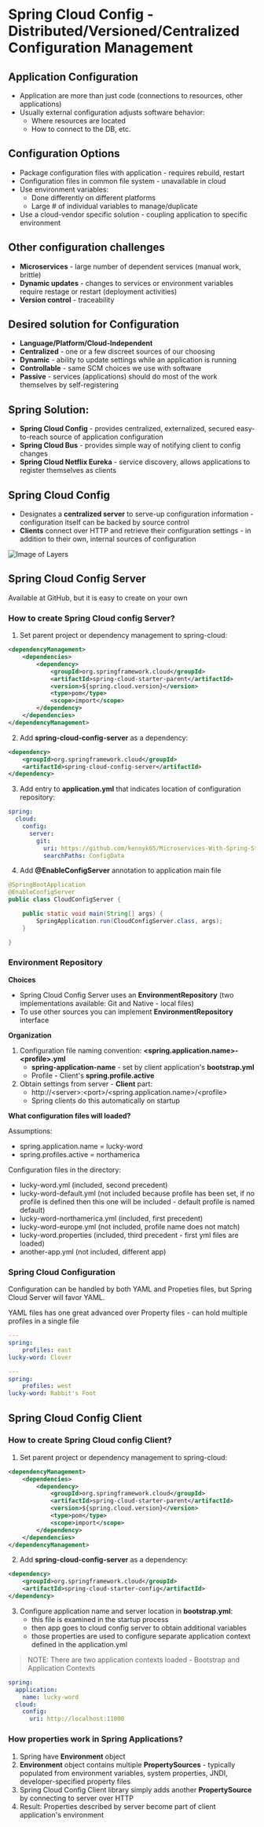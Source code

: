 # Spring Cloud Config - Distributed/Versioned/Centralized Configuration Management

## Application Configuration

- Application are more than just code (connections to resources, other applications)
- Usually external configuration adjusts software behavior:
    - Where resources are located
    - How to connect to the DB, etc.

## Configuration Options

- Package configuration files with application - requires rebuild, restart
- Configuration files in common file system - unavailable in cloud
- Use environment variables:
    - Done differently on different platforms
    - Large # of individual variables to manage/duplicate
- Use a cloud-vendor specific solution - coupling application to specific environment

## Other configuration challenges

- **Microservices** - large number of dependent services (manual work, brittle)
- **Dynamic updates** - changes to services or environment variables require restage or restart (deployment activities)
- **Version control** - traceability

## Desired solution for Configuration

- **Language/Platform/Cloud-Independent**
- **Centralized** - one or a few discreet sources of our choosing
- **Dynamic** - ability to update settings while an application is running
- **Controllable** - same SCM choices we use with software
- **Passive** - services (applications) should do most of the work themselves by self-registering

## Spring Solution:

- **Spring Cloud Config** - provides centralized, externalized, secured easy-to-reach source of application configuration
- **Spring Cloud Bus** - provides simple way of notifying client to config changes
- **Spring Cloud Netflix Eureka** - service discovery, allows applications to register themselves as clients

## Spring Cloud Config

- Designates a **centralized server** to serve-up configuration information - configuration itself can be backed by source control
- **Clients** connect over HTTP and retrieve their configuration settings - in addition to their own, internal sources of configuration

![Image of Layers](./docs/images/spring_cloud_config_1.png)

## Spring Cloud Config Server

Available at GitHub, but it is easy to create on your own

### How to create Spring Cloud config Server?

1. Set parent project or dependency management to spring-cloud:

```xml
<dependencyManagement>
    <dependencies>
        <dependency>
            <groupId>org.springframework.cloud</groupId>
            <artifactId>spring-cloud-starter-parent</artifactId>
            <version>${spring.cloud.version}</version>
            <type>pom</type>
            <scope>import</scope>
        </dependency>
    </dependencies>
</dependencyManagement>
```

2. Add **spring-cloud-config-server** as a dependency:

```xml
<dependency>
    <groupId>org.springframework.cloud</groupId>
    <artifactId>spring-cloud-config-server</artifactId>
</dependency>
```

3. Add entry to **application.yml** that indicates location of configuration repository:

```yml
spring:
  cloud:
    config:
      server:
        git:
          uri: https://github.com/kennyk65/Microservices-With-Spring-Student-Files
          searchPaths: ConfigData
```

4. Add **@EnableConfigServer** annotation to application main file

```java
@SpringBootApplication
@EnableConfigServer
public class CloudConfigServer {

    public static void main(String[] args) {
        SpringApplication.run(CloudConfigServer.class, args);
    }

}
```

### Environment Repository

**Choices**
* Spring Cloud Config Server uses an **EnvironmentRepository** (two implementations available: Git and Native - local files)
* To use other sources you can implement **EnvironmentRepository** interface

**Organization**
1. Configuration file naming convention: **<spring.application.name>-\<profile>.yml**
    * **spring-application-name** - set by client application's **bootstrap.yml**
    * Profile - Client's **spring.profile.active**
2. Obtain settings from server - **Client** part:
    * http://\<server>:\<port>/<spring.application.name>/\<profile>
    * Spring clients do this automatically on startup

**What configuration files will loaded?**

Assumptions:
* spring.application.name = lucky-word
* spring.profiles.active = northamerica

Configuration files in the directory:
* lucky-word.yml (included, second precedent)
* lucky-word-default.yml (not included because profile has been set, if no profile is defined then this one will be included - default profile is named default)
* lucky-word-northamerica.yml (included, first precedent)
* lucky-word-europe.yml (not included, profile name does not match)
* lucky-word.properties (included, third precedent - first yml files are loaded)
* another-app.yml (not included, different app)

### Spring Cloud Configuration

Configuration can be handled by both YAML and Propeties files, but Spring Cloud Server will favor YAML.

YAML files has one great advanced over Property files - can hold multiple profiles in a single file

```yml
---
spring:
    profiles: east
lucky-word: Clover

---
spring:
    profiles: west
lucky-word: Rabbit's Foot
```

## Spring Cloud Config Client

### How to create Spring Cloud config Client?

1. Set parent project or dependency management to spring-cloud:

```xml
<dependencyManagement>
    <dependencies>
        <dependency>
            <groupId>org.springframework.cloud</groupId>
            <artifactId>spring-cloud-starter-parent</artifactId>
            <version>${spring.cloud.version}</version>
            <type>pom</type>
            <scope>import</scope>
        </dependency>
    </dependencies>
</dependencyManagement>
```

2. Add **spring-cloud-config-server** as a dependency:

```xml
<dependency>
    <groupId>org.springframework.cloud</groupId>
    <artifactId>spring-cloud-starter-config</artifactId>
</dependency>
```

3. Configure application name and server location in **bootstrap.yml**:
    * this file is examined in the startup process
    * then app goes to cloud config server to obtain additional variables
    * those properties are used to configure separate application context defined in the application.yml

> NOTE: There are two application contexts loaded - Bootstrap and Application Contexts

```yml
spring:
  application:
    name: lucky-word
  cloud:
    config:
      uri: http://localhost:11000
```

### How properties work in Spring Applications?

1. Spring have **Environment** object
2. **Environment** object contains multiple **PropertySources** - typically populated from environment variables, system properties, JNDI, developer-specified property files
3. Spring Cloud Config Client library simply adds another **PropertySource** by connecting to server over HTTP
4. Result: Properties described by server become part of client application's environment